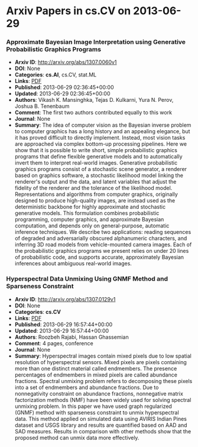 # Arxiv Papers in cs.CV on 2013-06-29
### Approximate Bayesian Image Interpretation using Generative Probabilistic Graphics Programs
- **Arxiv ID**: http://arxiv.org/abs/1307.0060v1
- **DOI**: None
- **Categories**: **cs.AI**, cs.CV, stat.ML
- **Links**: [PDF](http://arxiv.org/pdf/1307.0060v1)
- **Published**: 2013-06-29 02:36:45+00:00
- **Updated**: 2013-06-29 02:36:45+00:00
- **Authors**: Vikash K. Mansinghka, Tejas D. Kulkarni, Yura N. Perov, Joshua B. Tenenbaum
- **Comment**: The first two authors contributed equally to this work
- **Journal**: None
- **Summary**: The idea of computer vision as the Bayesian inverse problem to computer graphics has a long history and an appealing elegance, but it has proved difficult to directly implement. Instead, most vision tasks are approached via complex bottom-up processing pipelines. Here we show that it is possible to write short, simple probabilistic graphics programs that define flexible generative models and to automatically invert them to interpret real-world images. Generative probabilistic graphics programs consist of a stochastic scene generator, a renderer based on graphics software, a stochastic likelihood model linking the renderer's output and the data, and latent variables that adjust the fidelity of the renderer and the tolerance of the likelihood model. Representations and algorithms from computer graphics, originally designed to produce high-quality images, are instead used as the deterministic backbone for highly approximate and stochastic generative models. This formulation combines probabilistic programming, computer graphics, and approximate Bayesian computation, and depends only on general-purpose, automatic inference techniques. We describe two applications: reading sequences of degraded and adversarially obscured alphanumeric characters, and inferring 3D road models from vehicle-mounted camera images. Each of the probabilistic graphics programs we present relies on under 20 lines of probabilistic code, and supports accurate, approximately Bayesian inferences about ambiguous real-world images.



### Hyperspectral Data Unmixing Using GNMF Method and Sparseness Constraint
- **Arxiv ID**: http://arxiv.org/abs/1307.0129v1
- **DOI**: None
- **Categories**: **cs.CV**
- **Links**: [PDF](http://arxiv.org/pdf/1307.0129v1)
- **Published**: 2013-06-29 16:57:44+00:00
- **Updated**: 2013-06-29 16:57:44+00:00
- **Authors**: Roozbeh Rajabi, Hassan Ghassemian
- **Comment**: 4 pages, conference
- **Journal**: None
- **Summary**: Hyperspectral images contain mixed pixels due to low spatial resolution of hyperspectral sensors. Mixed pixels are pixels containing more than one distinct material called endmembers. The presence percentages of endmembers in mixed pixels are called abundance fractions. Spectral unmixing problem refers to decomposing these pixels into a set of endmembers and abundance fractions. Due to nonnegativity constraint on abundance fractions, nonnegative matrix factorization methods (NMF) have been widely used for solving spectral unmixing problem. In this paper we have used graph regularized (GNMF) method with sparseness constraint to unmix hyperspectral data. This method applied on simulated data using AVIRIS Indian Pines dataset and USGS library and results are quantified based on AAD and SAD measures. Results in comparison with other methods show that the proposed method can unmix data more effectively.



